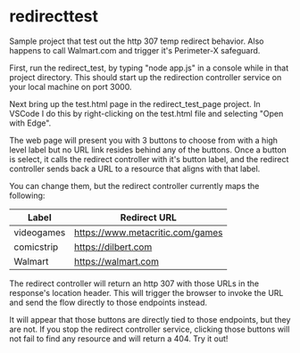 # redirecttest
Sample project that test out the http 307 temp redirect behavior. Also happens to call Walmart.com and trigger it's Perimeter-X safeguard.

First, run the redirect_test, by typing "node app.js" in a console while in that project directory.  This should start up the redirection controller service on your local machine on port 3000.

Next bring up the test.html page in the redirect_test_page project. In VSCode I do this by right-clicking on the test.html file and selecting "Open with Edge".

The web page will present you with 3 buttons to choose from with a high level label but no URL link resides behind any of the buttons. Once a button is select, it calls the redirect controller with it's button label, and the redirect controller sends back a URL to a resource that aligns with that label. 

You can change them, but the redirect controller currently maps the following:

| Label      | Redirect URL      |
| ------------- | ------------- |
| videogames | https://www.metacritic.com/games |
| comicstrip | https://dilbert.com |
| Walmart | https://walmart.com |

The redirect controller will return an http 307 with those URLs in the response's location header. This will trigger the browser to invoke the URL and send the flow directly to those endpoints instead. 

It will appear that those buttons are directly tied to those endpoints, but they are not. If you stop the redirect controller service, clicking those buttons will not fail to find any resource and will return a 404. Try it out!
